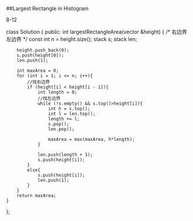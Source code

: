 ##Largest Rectangle in Histogram 


8-12

class Solution {
public:
    int largestRectangleArea(vector<int> &height) {
        /*
        右边界
        左边界
        */
    	const int n = height.size();
    	stack<int> s;
    	stack<int> len;
    
    	height.push_back(0);
    	s.push(height[0]);
    	len.push(1);

    	int maxArea = 0;
    	for (int i = 1; i <= n; i++){
    	    //找右边界
    		if (height[i] < height[i - 1]){
    			int length = 0;
    			//找左边界
    			while (!s.empty() && s.top()>height[i]){
    				int h = s.top();
    				int l = len.top();
    				length += l;
    				s.pop();
    				len.pop();
    
    				maxArea = max(maxArea, h*length);
    			}
    			
    			len.push(length + 1);
    			s.push(height[i]);
    		}
    		else{
    			s.push(height[i]);
    			len.push(1);
    		}
    	}
    	return maxArea;
    }
    
};   



